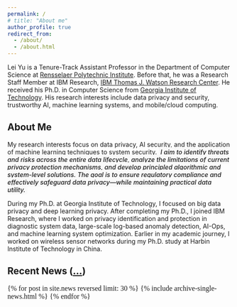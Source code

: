 ```yaml
---
permalink: /
# title: "About me"
author_profile: true
redirect_from: 
  - /about/
  - /about.html
---
```


Lei Yu is a Tenure-Track Assistant Professor in the Department of Computer Science at [Rensselaer Polytechnic Institute](https://www.rpi.edu/). Before that, he was a Research Staff Member at IBM Research, [IBM Thomas J. Watson Research Center](https://research.ibm.com/labs/watson/). He received his Ph.D. in Computer Science from [Georgia Institute of Technology](https://www.gatech.edu/). His research interests include data privacy and security, trustworthy AI, machine learning systems, and mobile/cloud computing.

<!-- **To prospective graduate students**: Multiple Ph.D student (RA) positions are available. I am looking for self-motivated students who have strong interests in data privacy/security, trustworthy AI, exploiting and optimizing machine learning systems. If you are interested, drop me an e-mail with your CV and transcripts, and also please apply [here](https://admissions.rpi.edu/graduate/masters-and-phd-applicants) and mention my name in your application. -->


## About Me
<p>
My research interests focus on data privacy, AI security, and the application of machine learning techniques to system security.
<span style="padding: 2px 4px; background-color: #f9f9f9; border-radius: 4px; font-weight: 500; font-style: italic;">
I aim to identify threats and risks across the entire data lifecycle, analyze the limitations of current privacy protection mechanisms, and develop principled algorithmic and system-level solutions. The goal is to ensure regulatory compliance and effectively safeguard data privacy—while maintaining practical data utility.</span>
</p>


During my Ph.D. at Georgia Institute of Technology, I focused on big data privacy and deep learning privacy. After completing my Ph.D., I joined IBM Research, where I worked on privacy identification and protection in diagnostic system data, large-scale log-based anomaly detection, AI-Ops, and machine learning system optimization. Earlier in my academic journey, I worked on wireless sensor networks during my Ph.D. study at Harbin Institute of Technology in China.

 
## Recent News ([...](/news/))
<div class="grid__wrapper" style="font-size: 1rem; font-family: 'Lora', serif;">
  {% for post in site.news reversed limit: 30 %}
     {% include archive-single-news.html %}
  {% endfor %}
</div>

 
